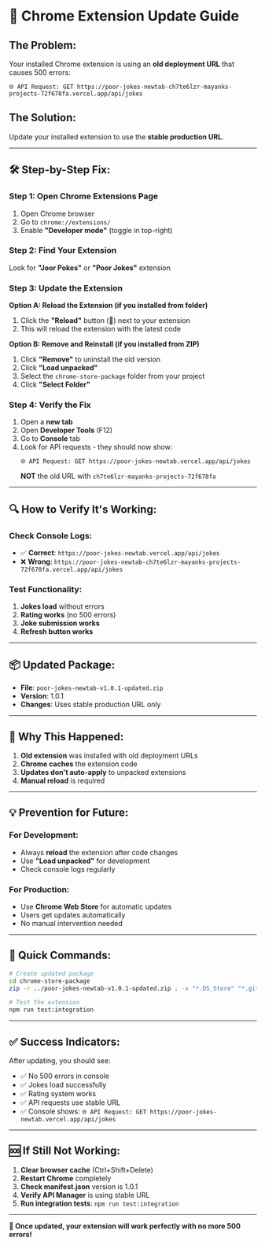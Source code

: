 # 🔄 Chrome Extension Update Guide

## **The Problem:**
Your installed Chrome extension is using an **old deployment URL** that causes 500 errors:
```
🌐 API Request: GET https://poor-jokes-newtab-ch7te6lzr-mayanks-projects-72f678fa.vercel.app/api/jokes
```

## **The Solution:**
Update your installed extension to use the **stable production URL**.

---

## **🛠️ Step-by-Step Fix:**

### **Step 1: Open Chrome Extensions Page**
1. Open Chrome browser
2. Go to `chrome://extensions/`
3. Enable **"Developer mode"** (toggle in top-right)

### **Step 2: Find Your Extension**
Look for **"Joor Pokes"** or **"Poor Jokes"** extension

### **Step 3: Update the Extension**
**Option A: Reload the Extension (if you installed from folder)**
1. Click the **"Reload"** button (🔄) next to your extension
2. This will reload the extension with the latest code

**Option B: Remove and Reinstall (if you installed from ZIP)**
1. Click **"Remove"** to uninstall the old version
2. Click **"Load unpacked"**
3. Select the `chrome-store-package` folder from your project
4. Click **"Select Folder"**

### **Step 4: Verify the Fix**
1. Open a **new tab**
2. Open **Developer Tools** (F12)
3. Go to **Console** tab
4. Look for API requests - they should now show:
   ```
   🌐 API Request: GET https://poor-jokes-newtab.vercel.app/api/jokes
   ```
   **NOT** the old URL with `ch7te6lzr-mayanks-projects-72f678fa`

---

## **🔍 How to Verify It's Working:**

### **Check Console Logs:**
- ✅ **Correct**: `https://poor-jokes-newtab.vercel.app/api/jokes`
- ❌ **Wrong**: `https://poor-jokes-newtab-ch7te6lzr-mayanks-projects-72f678fa.vercel.app/api/jokes`

### **Test Functionality:**
1. **Jokes load** without errors
2. **Rating works** (no 500 errors)
3. **Joke submission works**
4. **Refresh button works**

---

## **📦 Updated Package:**
- **File**: `poor-jokes-newtab-v1.0.1-updated.zip`
- **Version**: 1.0.1
- **Changes**: Uses stable production URL only

---

## **🚨 Why This Happened:**

1. **Old extension** was installed with old deployment URLs
2. **Chrome caches** the extension code
3. **Updates don't auto-apply** to unpacked extensions
4. **Manual reload** is required

---

## **💡 Prevention for Future:**

### **For Development:**
- Always **reload** the extension after code changes
- Use **"Load unpacked"** for development
- Check console logs regularly

### **For Production:**
- Use **Chrome Web Store** for automatic updates
- Users get updates automatically
- No manual intervention needed

---

## **🎯 Quick Commands:**

```bash
# Create updated package
cd chrome-store-package
zip -r ../poor-jokes-newtab-v1.0.1-updated.zip . -x "*.DS_Store" "*.git*" "node_modules/*" "README.md" "store-assets/*"

# Test the extension
npm run test:integration
```

---

## **✅ Success Indicators:**

After updating, you should see:
- ✅ No 500 errors in console
- ✅ Jokes load successfully
- ✅ Rating system works
- ✅ API requests use stable URL
- ✅ Console shows: `🌐 API Request: GET https://poor-jokes-newtab.vercel.app/api/jokes`

---

## **🆘 If Still Not Working:**

1. **Clear browser cache** (Ctrl+Shift+Delete)
2. **Restart Chrome** completely
3. **Check manifest.json** version is 1.0.1
4. **Verify API Manager** is using stable URL
5. **Run integration tests**: `npm run test:integration`

---

**🎉 Once updated, your extension will work perfectly with no more 500 errors!**

